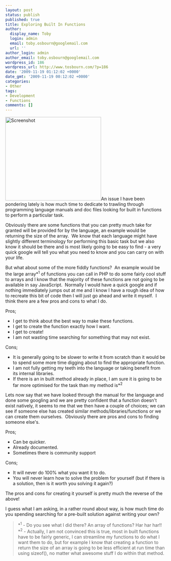 ```yaml
---
layout: post
status: publish
published: true
title: Exploring Built In Functions
author:
  display_name: Toby
  login: admin
  email: toby.osbourn@googlemail.com
  url: ''
author_login: admin
author_email: toby.osbourn@googlemail.com
wordpress_id: 186
wordpress_url: http://www.tosbourn.com/?p=186
date: '2009-11-19 01:12:02 +0000'
date_gmt: '2009-11-19 00:12:02 +0000'
categories:
- Other
tags:
- Development
- Functions
comments: []
---
```

<p><img class="alignright size-medium wp-image-189" title="Screenshot" src="http://www.tosbourn.com/wp-content/uploads/2009/11/Screenshot-300x261.png" alt="Screenshot" width="300" height="261" />An issue I have been pondering lately is how much time to dedicate to trawling through programming language manuals and doc files looking for built in functions to perform a particular task.</p>
<p>Obviously there are some functions that you can pretty much take for granted will be provided for by the language, an example would be returning the size of the array.  We know that each language might have slightly different terminology for performing this basic task but we also know it should be there and is most likely going to be easy to find - a very quick google will tell you what you need to know and you can carry on with your life.</p>
<p>But what about some of the more fiddly functions?  An example would be the large array*<sup>1</sup> of functions you can call in PHP to do some fairly cool stuff to arrays and I know that the majority of these functions are not going to be available in say JavaScript.  Normally I would have a quick google and if nothing immediately jumps out at me and I know I have a rough idea of how to recreate this bit of code then I will just go ahead and write it myself.  I think there are a few pros and cons to what I do.</p>
<p>Pros;</p>
<ul>
<li>I get to think about the best way to make these functions.</li>
<li>I get to create the function exactly how I want.</li>
<li>I get to create!</li>
<li>I am not wasting time searching for something that may not exist.</li>
</ul>
<p>Cons;</p>
<ul>
<li>It is generally going to be slower to write it from scratch than it would be to spend some more time digging about to find the appropriate function.</li>
<li>I am not fully getting my teeth into the language or taking benefit from its internal libraries.</li>
<li>If there is an in built method already in place, I am sure it is going to be far more optimised for the task than my method is*<sup>2</sup></li>
</ul>
<p>Lets now say that we have looked through the manual for the language and done some googling and we are pretty confident that a function doesn't exist natively, it seems to me that we then have a couple of choices; we can see if someone else has created similar methods/libraries/functions or we can create them ourselves.  Obviously there are pros and cons to finding someone else's.</p>
<p>Pros;</p>
<ul>
<li>Can be quicker.</li>
<li>Already documented.</li>
<li>Sometimes there is community support</li>
</ul>
<p>Cons;</p>
<ul>
<li>It will never do 100% what you want it to do.</li>
<li>You will never learn how to solve the problem for yourself (but if there is a solution, then is it worth you solving it again?)</li>
</ul>
<p>The pros and cons for creating it yourself is pretty much the reverse of the above!</p>
<p>I guess what I am asking, in a rather round about way, is how much time do you spending searching for a pre-built solution against writing your own?</p>
<blockquote><p>*<sup>1</sup> - Do you see what I did there? An array of functions? Har har har!!<br />
*<sup>2</sup> - Actually, I am not convinced this is true, most in built functions have to be fairly generic, I can streamline my functions to do what I want them to do, but for example I know that creating a function to return the size of an array is going to be less efficient at run time than using sizeof(), no matter what awesome stuff I do within that method.</p></blockquote>
